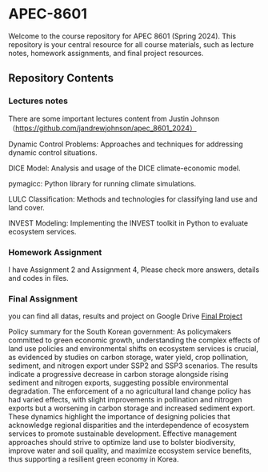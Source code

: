 # APEC-8601
Welcome to the course repository for APEC 8601 (Spring 2024). This repository is your central resource for all course materials, such as lecture notes, homework assignments, and final project resources.
## Repository Contents
### Lectures notes 
There are some important lectures content from Justin Johnson（https://github.com/jandrewjohnson/apec_8601_2024）

Dynamic Control Problems: Approaches and techniques for addressing dynamic control situations.

DICE Model: Analysis and usage of the DICE climate-economic model.

pymagicc: Python library for running climate simulations.

LULC Classification: Methods and technologies for classifying land use and land cover.

INVEST Modeling: Implementing the INVEST toolkit in Python to evaluate ecosystem services.
### Homework Assignment 
I have Assignment 2 and Assignment 4, Please check more answers, details and codes in files.
### Final Assignment 
you can find all datas, results and project on Google Drive [Final Project]([https://drive.google.com/file/d/your-file-id/view](https://drive.google.com/drive/folders/1H_EBXHJpi2AUkredXXLllb3DKUSIxpIM?usp=drive_link)) 
 
Policy summary for the South Korean government: As policymakers committed to green economic growth, understanding the complex effects of land use policies and environmental shifts on ecosystem services is crucial, as evidenced by studies on carbon storage, water yield, crop pollination, sediment, and nitrogen export under SSP2 and SSP3 scenarios. The results indicate a progressive decrease in carbon storage alongside rising sediment and nitrogen exports, suggesting possible environmental degradation. The enforcement of a no agricultural land change policy has had varied effects, with slight improvements in pollination and nitrogen exports but a worsening in carbon storage and increased sediment export. These dynamics highlight the importance of designing policies that acknowledge regional disparities and the interdependence of ecosystem services to promote sustainable development. Effective management approaches should strive to optimize land use to bolster biodiversity, improve water and soil quality, and maximize ecosystem service benefits, thus supporting a resilient green economy in Korea.
